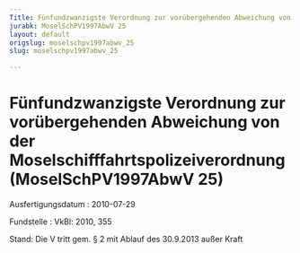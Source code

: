 ```yaml
---
Title: Fünfundzwanzigste Verordnung zur vorübergehenden Abweichung von der Moselschifffahrtspolizeiverordnung
jurabk: MoselSchPV1997AbwV 25
layout: default
origslug: moselschpv1997abwv_25
slug: moselschpv1997abwv_25

---
```


# Fünfundzwanzigste Verordnung zur vorübergehenden Abweichung von der Moselschifffahrtspolizeiverordnung (MoselSchPV1997AbwV 25)

Ausfertigungsdatum
:   2010-07-29

Fundstelle
:   VkBl: 2010, 355

Stand: Die V tritt gem. § 2 mit Ablauf des 30.9.2013 außer Kraft
